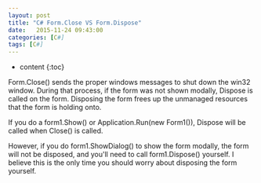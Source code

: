 ```yaml
---
layout: post
title: "C# Form.Close VS Form.Dispose"
date:   2015-11-24 09:43:00 
categories: [C#]
tags: [C#]
---
```


* content
{:toc}

Form.Close() sends the proper windows messages to shut down the win32 window. During that process, if the form was not shown modally, Dispose is called on the form. Disposing the form frees up the unmanaged resources that the form is holding onto.  

If you do a form1.Show() or Application.Run(new Form1()), Dispose will be called when Close() is called.  

However, if you do form1.ShowDialog() to show the form modally, the form will not be disposed, and you'll need to call form1.Dispose() yourself. I believe this is the only time you should worry about disposing the form yourself.  